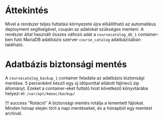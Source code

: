 # Áttekintés

Mivel a rendszer teljes futtatási környezete újra előállítható az automatikus deployment segítségével, csupán az adatokat szükséges menteni. A rendszer által használt összes változó adat a `coursecatalog_db_1` container-ben futó MariaDB adatbázis szerver `course_catalog` adatbázisában található.

# Adatbázis biztonsági mentés

A `coursecatalog_backup_1` container feladata az adatbázis biztonsági mentése. 5 percenként készít egy új időponttal ellátott fájlnevű zip állományt. Ezeket a container-eket futtató host következő könyvtárába helyezi el: `/var/opt/kmooc/backup/`

!!! success "Rotáció"
    A biztonsági mentés rotálja a lementett fájlokat. Minden hónap elején törli a napi mentéseket, és a hónapból egy mentést archivál.